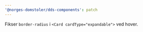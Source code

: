 ```yaml
---
'@norges-domstoler/dds-components': patch
---
```


Fikser `border-radius` i `<Card cardType="expandable">` ved hover.
